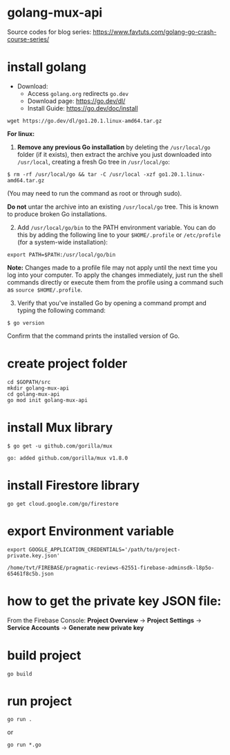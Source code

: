 # golang-mux-api
Source codes for blog series: https://www.favtuts.com/golang-go-crash-course-series/


# install golang

* Download: 
    - Access `golang.org` redirects `go.dev`
    - Download page: https://go.dev/dl/
    - Install Guide: https://go.dev/doc/install

```
wget https://go.dev/dl/go1.20.1.linux-amd64.tar.gz
```

**For linux:**

1. **Remove any previous Go installation** by deleting the `/usr/local/go` folder (if it exists), then extract the archive you just downloaded into `/usr/local`, creating a fresh Go tree in `/usr/local/go`:
```
$ rm -rf /usr/local/go && tar -C /usr/local -xzf go1.20.1.linux-amd64.tar.gz
```

(You may need to run the command as root or through sudo).

**Do not** untar the archive into an existing `/usr/local/go` tree. This is known to produce broken Go installations.

2. Add `/usr/local/go/bin` to the PATH environment variable.
You can do this by adding the following line to your `$HOME/.profile` or `/etc/profile` (for a system-wide installation):
```
export PATH=$PATH:/usr/local/go/bin
```
**Note:** Changes made to a profile file may not apply until the next time you log into your computer. To apply the changes immediately, just run the shell commands directly or execute them from the profile using a command such as `source $HOME/.profile`.

3. Verify that you've installed Go by opening a command prompt and typing the following command:
```
$ go version
```
Confirm that the command prints the installed version of Go.


# create project folder

```
cd $GOPATH/src
mkdir golang-mux-api
cd golang-mux-api
go mod init golang-mux-api
```

# install Mux library

```
$ go get -u github.com/gorilla/mux

go: added github.com/gorilla/mux v1.8.0
```

# install Firestore library
```
go get cloud.google.com/go/firestore
```

# export Environment variable
```
export GOOGLE_APPLICATION_CREDENTIALS='/path/to/project-private.key.json'

/home/tvt/FIREBASE/pragmatic-reviews-62551-firebase-adminsdk-l8p5o-65461f8c5b.json
```

# how to get the private key JSON file:

From the Firebase Console: **Project Overview** -> **Project Settings** -> **Service Accounts** -> **Generate new private key**


# build project

```
go build
```

# run project

```
go run .
```

or

```
go run *.go
```